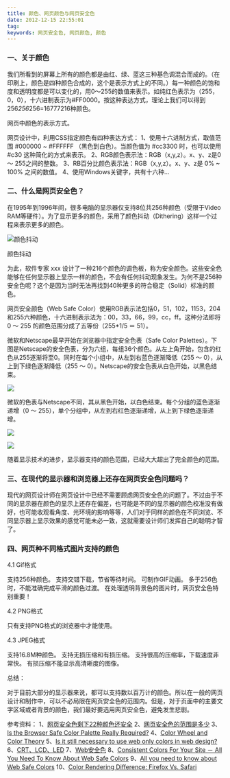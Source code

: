 ```yaml
---
title: 颜色、网页颜色与网页安全色
date: 2012-12-15 22:55:01
tag: 
keywords: 网页安全色, 网页颜色, 颜色
---
```


### **一、关于颜色**

我们所看到的屏幕上所有的颜色都是由红、绿、蓝这三种基色调混合而成的。（在印刷上，颜色是四种颜色合成的，这个是表示方式上的不同。）每一种颜色的饱和度和透明度都是可以变化的，用0～255的数值来表示。如纯红色表示为（255，0，0），十六进制表示为#FF0000。按这种表达方式，理论上我们可以得到256*256*256=16777216种颜色。

网页中颜色的表示方式。

网页设计中，利用CSS指定颜色有四种表达方式：
1、使用十六进制方式，取值范围 #000000 ~ #FFFFFF （黑色到白色）。当颜色值为 #cc3300 时，也可以使用 #c30 这种简化的方式来表示。
2、RGB颜色表示法：RGB（x,y,z）。x、y、z是0 ～ 255之间的整数。
3、RB百分比颜色表示法：RGB（x,y,z）。x、y、z是 0% ~ 100% 之间的数值。
4、使用Windows关键字，共有十六种...

### **二、什么是网页安全色？**

在1995年到1996年间，很多电脑的显示器仅支持8位共256种颜色（受限于Video RAM等硬件）。为了显示更多的颜色，采用了颜色抖动（Dithering）这样一个过程来表示更多的颜色。

![颜色抖动](/20121215-about-colors/201212152258245002.png)

颜色抖动

为此，软件专家 xxx 设计了一种216个颜色的调色板，称为安全颜色。这些安全色能够在任何显示器上显示一样的颜色，不会有任何抖动现象发生。为何不是256种安全色呢？这个是因为当时无法再找到40种更多的符合稳定（Solid）标准的颜色。

网页安全颜色（Web Safe Color）使用RGB表示法包括0，51，102，1153，204和255六种颜色，十六进制表示法为：00，33，66，99，cc，ff。这种分法即将 0 ～ 255 的颜色范围分成了五等份（255*1/5 ＝ 51）。

微软和Netscape最早开始在浏览器中指定安全色表（Safe Color Palettes）。下图是Netscape的安全色表，分为六组，每组36个颜色。从左上角开始，包含的红色从255逐渐将至0。同时在每个小组中，从左到右蓝色逐渐降低（255 ～ 0），从上到下绿色逐渐降低（255 ～ 0）。Netscape的安全色表从白色开始，以黑色结束。

![](/20121215-about-colors/20121215225838942.png)

微软的色表与Netscape不同，其从黑色开始，以白色结束。每个分组的蓝色逐渐递增（0 ～ 255），单个分组中，从左到右红色逐渐递增，从上到下绿色逐渐递增。

![](/20121215-about-colors/201212152258475034.png)

![](/20121215-about-colors/201212152259147701.png)

随着显示技术的进步，显示器支持的颜色范围，已经大大超出了完全颜色的范围。

### **三、在现代的显示器和浏览器上还存在网页安全色问题吗？**

现代的网页设计师在网页设计中已经不需要顾虑网页安全色的问题了。不过由于不同的显示器在颜色的显示上还存在偏差，也可能是不同的显示器的颜色校准没有做好，也可能收观看角度、光环境的影响等等，人们对于同样的颜色在不同浏览、不同显示器上显示效果的感觉可能未必一致，这就需要设计师们发挥自己的聪明才智了。

### 四、网页种不同格式图片支持的颜色

4.1 Gif格式

支持256种颜色。
支持交错下载，节省等待时间。
可制作GIF动画。
多于256色时，不能准确完成平滑的颜色过渡。
在处理透明背景色的图片时，网页安全色特别重要！

4.2 PNG格式

只有支持PNG格式的浏览器中才能使用。

4.3 JPEG格式

支持16.8M种颜色。
支持无损压缩和有损压缩。
支持很高的压缩率，下载速度非常快。
有损压缩不能显示高清晰度的图像。

总结：

对于目前大部分的显示器来说，都可以支持数以百万计的颜色。所以在一般的网页设计和制作中，可以不必局限在网页安全色的范围内。但是，对于页面中的主要文字区域或者背景的颜色，我们最好要选用网页安全色，避免发生悲剧。

参考资料：
1、[网页安全色剩下22种颜色还安全](http://tangshunlailove.blog.163.com/blog/static/275977232010225115448740/)
2、[网页安全色的范围是多少](http://www.docin.com/p-20430306.html)
3、[Is the Browser Safe Color Palette Really Required?](http://webdesign.about.com/od/color/qt/tipcolorbrsrsf.htm)
4、[Color Wheel and Color Theory](http://webdesign.about.com/cs/color/a/aacolortheory.htm)
5、[Is it still necessary to use web only colors in web design?](http://answers.yahoo.com/question/index?qid=20080114191630AAin7it)
6、[CRT、LCD、LED](http://blog.sina.com.cn/s/blog_5ef79e710100fthu.html)
7、[Web安全色](http://www.dreamdu.com/css/color_websafe/)
8、[Consistent Colors For Your Site － All You Need To Know About Web Safe Colors](http://www.htmlgoodies.com/tutorials/web_graphics/consistent-colors-for-your-site-all-you-need-to-know-about-web-safe-colors.html)
9、[All you need to know about Web Safe Colors](http://www.brighthub.com/internet/web-development/articles/125452.aspx)
10、[Color Rendering Difference: Firefox Vs. Safari](http://css-tricks.com/color-rendering-difference-firefox-vs-safari/)

